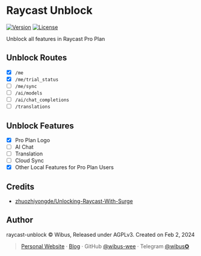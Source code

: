 # Raycast Unblock

[![Version][package-version-src]][package-version-href]
[![License][license-src]][license-href]

Unblock all features in Raycast Pro Plan

## Unblock Routes

- [x] `/me`
- [x] `/me/trial_status`
- [ ] `/me/sync`
- [ ] `/ai/models`
- [ ] `/ai/chat_completions`
- [ ] `/translations`

## Unblock Features

- [x] Pro Plan Logo
- [ ] AI Chat
- [ ] Translation
- [ ] Cloud Sync
- [x] Other Local Features for Pro Plan Users

## Credits

- [zhuozhiyongde/Unlocking-Raycast-With-Surge](https://github.com/zhuozhiyongde/Unlocking-Raycast-With-Surge)

## Author

raycast-unblock © Wibus, Released under AGPLv3. Created on Feb 2, 2024

> [Personal Website](http://wibus.ren/) · [Blog](https://blog.wibus.ren/) · GitHub [@wibus-wee](https://github.com/wibus-wee/) · Telegram [@wibus✪](https://t.me/wibus_wee)

<!-- Badges -->

[package-version-src]: https://img.shields.io/github/package-json/v/wibus-wee/raycast-unblock?style=flat&colorA=080f12&colorB=1fa669
[package-version-href]: https://github.com/wibus-wee/raycast-unblock
[license-src]: https://img.shields.io/github/license/wibus-wee/raycast-unblock.svg?style=flat&colorA=080f12&colorB=1fa669
[license-href]: https://github.com/wibus-wee/raycast-unblock/blob/main/LICENSE

